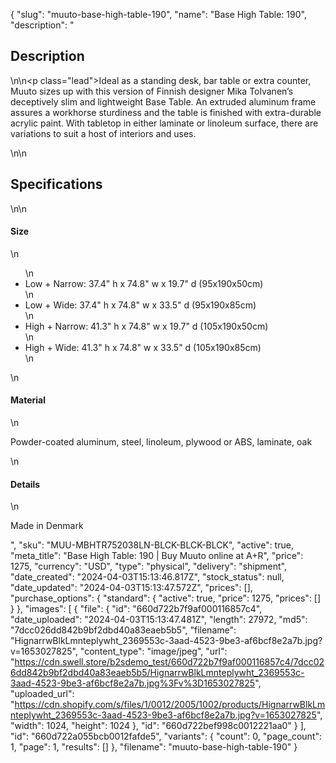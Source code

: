 {
  "slug": "muuto-base-high-table-190",
  "name": "Base High Table: 190",
  "description": "<h2>Description</h2>\n<!-- split -->\n<p class=\"lead\">Ideal as a standing desk, bar table or extra counter, Muuto sizes up with this version of Finnish designer Mika Tolvanen’s deceptively slim and lightweight Base Table. An extruded aluminum frame assures a workhorse sturdiness and the table is finished with extra-durable acrylic paint. With tabletop in either laminate or linoleum surface, there are variations to suit a host of interiors and uses.</p>\n<!-- split -->\n<h2>Specifications</h2>\n<!-- split -->\n<h4>Size</h4>\n<ul>\n<li>Low + Narrow: 37.4\" h x 74.8\" w x 19.7\" d (95x190x50cm)</li>\n<li>Low + Wide: 37.4\" h x 74.8\" w x 33.5\" d (95x190x85cm)</li>\n<li>High + Narrow: 41.3\" h x 74.8\" w x 19.7\" d (105x190x50cm)</li>\n<li>High + Wide: 41.3\" h x 74.8\" w x 33.5\" d (105x190x85cm)</li>\n</ul>\n<h4>Material</h4>\n<p>Powder-coated aluminum, steel, linoleum, plywood or ABS, laminate, oak</p>\n<h4>Details</h4>\n<p>Made in Denmark</p>",
  "sku": "MUU-MBHTR752038LN-BLCK-BLCK-BLCK",
  "active": true,
  "meta_title": "Base High Table: 190 | Buy Muuto online at A+R",
  "price": 1275,
  "currency": "USD",
  "type": "physical",
  "delivery": "shipment",
  "date_created": "2024-04-03T15:13:46.817Z",
  "stock_status": null,
  "date_updated": "2024-04-03T15:13:47.572Z",
  "prices": [],
  "purchase_options": {
    "standard": {
      "active": true,
      "price": 1275,
      "prices": []
    }
  },
  "images": [
    {
      "file": {
        "id": "660d722b7f9af000116857c4",
        "date_uploaded": "2024-04-03T15:13:47.481Z",
        "length": 27972,
        "md5": "7dcc026dd842b9bf2dbd40a83eaeb5b5",
        "filename": "HignarrwBlkLmnteplywht_2369553c-3aad-4523-9be3-af6bcf8e2a7b.jpg?v=1653027825",
        "content_type": "image/jpeg",
        "url": "https://cdn.swell.store/b2sdemo_test/660d722b7f9af000116857c4/7dcc026dd842b9bf2dbd40a83eaeb5b5/HignarrwBlkLmnteplywht_2369553c-3aad-4523-9be3-af6bcf8e2a7b.jpg%3Fv%3D1653027825",
        "uploaded_url": "https://cdn.shopify.com/s/files/1/0012/2005/1002/products/HignarrwBlkLmnteplywht_2369553c-3aad-4523-9be3-af6bcf8e2a7b.jpg?v=1653027825",
        "width": 1024,
        "height": 1024
      },
      "id": "660d722bef998c0012221aa0"
    }
  ],
  "id": "660d722a055bcb0012fafde5",
  "variants": {
    "count": 0,
    "page_count": 1,
    "page": 1,
    "results": []
  },
  "filename": "muuto-base-high-table-190"
}